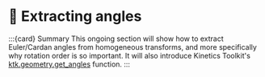 # 🚧 Extracting angles

:::{card} Summary
This ongoing section will show how to extract Euler/Cardan angles from homogeneous transforms, and more specifically why rotation order is so important. It will also introduce Kinetics Toolkit's [ktk.geometry.get_angles](api/ktk.geometry.get_angles.rst) function.
:::
